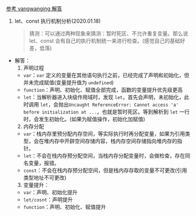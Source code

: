 [参考 yangwanging 解答](https://github.com/Advanced-Frontend/Daily-Interview-Question/issues/133)

1. let、const 执行机制分析(2020.01.18)
   > 猜测：可以通过两种现象来猜测：暂时死区、不允许重复变量。那么说 let、const 会有自己的执行机制统一来进行检查。(感觉自己的基础好差，低落)

- 解答：
  1. 声明过程
  - `var`：`var` 定义的变量在其他语句执行之前，已经完成了声明和初始化，但并未完成赋值(变量提升值为 `undefined`)
  - `function`：声明、初始化、赋值全部完成，函数的变量提升优先级更高
  - `let`：当解析器进入块级作用域时，发现 `let`，首先会声明，未初始化，此时调用 `let`，会抛出`Uncaught ReferenceError: Cannot access 'a' before initialization at ...`，也就是暂时死区。等到解析到 `let` 一行时，会发生初始化。(如果为赋值操作，初始化加赋值)
  2. 内存分配
  - `var`：栈内存里预分配内存空间，等实际执行时再分配变量，如果为引用类型，会在堆内存中开辟空间存储内容，栈内存空间存储指向堆内存的指针。
  - `let`：不会在栈内存预分配空间，当栈内存分配变量时，会做检查，存在同名变量，报错。
  - `const`：不会在栈内存预分配空间，但是栈内存存取的变量不可更改(引用类型地址不可更改)
  3. 变量提升：
  - `var`：声明、初始化提升
  - `let/cosnt`：声明提升
  - `function`：声明、初始化、赋值提升
